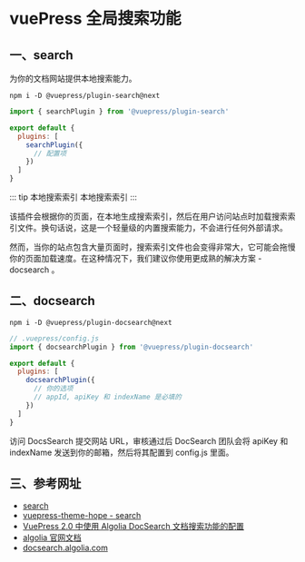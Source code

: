# vuePress 全局搜索功能

## 一、search

为你的文档网站提供本地搜索能力。

```
npm i -D @vuepress/plugin-search@next
```

```js
import { searchPlugin } from '@vuepress/plugin-search'

export default {
  plugins: [
    searchPlugin({
      // 配置项
    })
  ]
}
```

::: tip 本地搜索索引
本地搜索索引
:::

该插件会根据你的页面，在本地生成搜索索引，然后在用户访问站点时加载搜索索引文件。换句话说，这是一个轻量级的内置搜索能力，不会进行任何外部请求。

然而，当你的站点包含大量页面时，搜索索引文件也会变得非常大，它可能会拖慢你的页面加载速度。在这种情况下，我们建议你使用更成熟的解决方案 - docsearch 。

## 二、docsearch

```
npm i -D @vuepress/plugin-docsearch@next
```

```js
// .vuepress/config.js
import { docsearchPlugin } from '@vuepress/plugin-docsearch'

export default {
  plugins: [
    docsearchPlugin({
      // 你的选项
      // appId, apiKey 和 indexName 是必填的
    })
  ]
}
```

访问 DocsSearch 提交网站 URL，审核通过后 DocSearch 团队会将 apiKey 和 indexName 发送到你的邮箱，然后将其配置到 config.js 里面。

## 三、参考网址

- [search](https://v2.vuepress.vuejs.org/zh/reference/plugin/search.html)
- [vuepress-theme-hope - search](https://vuepress-theme-hope.gitee.io/v2/zh/guide/feature/search.html)
- [VuePress 2.0 中使用 Algolia DocSearch 文档搜索功能的配置](https://www.imcao.cn/2022/06/24/docsearch/)
- [algolia 官网文档](https://www.algolia.com/doc/)
- [docsearch.algolia.com](https://docsearch.algolia.com/)
